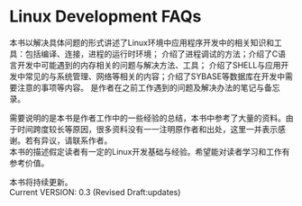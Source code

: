 Linux Development FAQs
=======

  本书以解决具体问题的形式讲述了Linux环境中应用程序开发中的相关知识和工具：包括编译、连接，进程的运行时环境；
  介绍了进程调试的方法；介绍了C语言开发中可能遇到的内存相关的问题与解决方法、工具；
  介绍了SHELL与应用开发中常见的与系统管理、网络等相关的内容；介绍了SYBASE等数据库在开发中需要注意的事项等内容。
  是作者在之前工作遇到的问题及解决办法的笔记与备忘录。
  
  需要说明的是本书是作者工作中的一些经验的总结，本书中参考了大量的资料。由于时间跨度较长等原因，很多资料没有一一注明原作者和出处，这里一并表示感谢。若有异议，请联系作者。    
  本书的描述假定读者有一定的Linux开发基础与经验。希望能对读者学习和工作有参考价值。    
  
  本书将持续更新。     
  Current VERSION: 0.3 (Revised Draft:updates)
